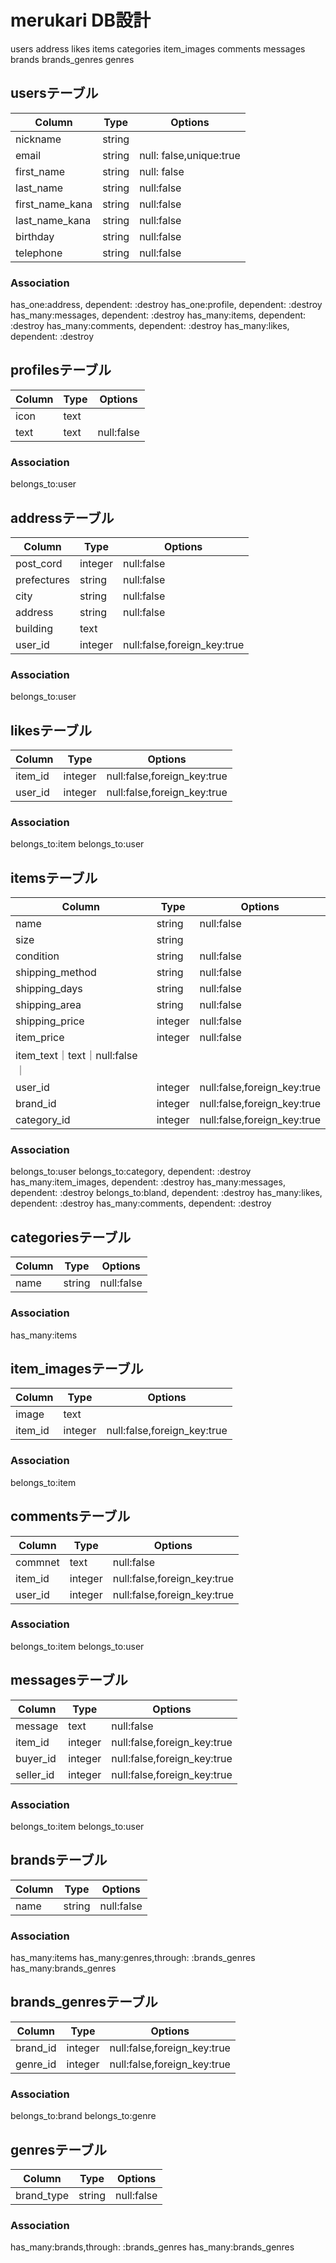# merukari DB設計
users
address
likes
items
categories
item_images
comments
messages
brands
brands_genres
genres

## usersテーブル
|Column|Type|Options|
|------|----|-------|
|nickname|string| |
|email|string|null: false,unique:true|
|first_name|string|null: false|
|last_name|string|null:false|
|first_name_kana|string|null:false|
|last_name_kana|string|null:false|
|birthday|string|null:false|
|telephone|string|null:false|
### Association
has_one:address, dependent: :destroy
has_one:profile, dependent: :destroy
has_many:messages, dependent: :destroy
has_many:items, dependent: :destroy
has_many:comments, dependent: :destroy
has_many:likes, dependent: :destroy


## profilesテーブル
|Column|Type|Options|
|------|----|-------|
|icon|text||
|text|text|null:false|
### Association
belongs_to:user


## addressテーブル
|Column|Type|Options|
|------|----|-------|
|post_cord|integer|null:false|
|prefectures|string|null:false|
|city|string|null:false|
|address|string|null:false|
|building|text||
|user_id|integer|null:false,foreign_key:true|
### Association
belongs_to:user


## likesテーブル
|Column|Type|Options|
|------|----|-------|
|item_id|integer|null:false,foreign_key:true|
|user_id|integer|null:false,foreign_key:true|
### Association
belongs_to:item
belongs_to:user


## itemsテーブル
|Column|Type|Options|
|------|----|-------|
|name|string|null:false|
|size|string||
|condition|string|null:false|
|shipping_method|string|null:false|
|shipping_days|string|null:false|
|shipping_area|string|null:false|
|shipping_price|integer|null:false|
|item_price|integer|null:false|
|item_text｜text｜null:false｜
|user_id|integer|null:false,foreign_key:true|
|brand_id|integer|null:false,foreign_key:true|
|category_id|integer|null:false,foreign_key:true|
### Association
belongs_to:user
belongs_to:category, dependent: :destroy
has_many:item_images, dependent: :destroy
has_many:messages, dependent: :destroy
belongs_to:bland, dependent: :destroy
has_many:likes, dependent: :destroy
has_many:comments, dependent: :destroy


## categoriesテーブル
|Column|Type|Options|
|------|----|-------|
|name|string|null:false|
### Association
has_many:items


## item_imagesテーブル
|Column|Type|Options|
|------|----|-------|
|image|text||
|item_id|integer|null:false,foreign_key:true|
### Association
belongs_to:item


## commentsテーブル
|Column|Type|Options|
|------|----|-------|
|commnet|text|null:false|
|item_id|integer|null:false,foreign_key:true|
|user_id|integer|null:false,foreign_key:true|
### Association
belongs_to:item
belongs_to:user


## messagesテーブル
|Column|Type|Options|
|------|----|-------|
|message|text|null:false|
|item_id|integer|null:false,foreign_key:true|
|buyer_id|integer|null:false,foreign_key:true|
|seller_id|integer|null:false,foreign_key:true|
### Association
belongs_to:item
belongs_to:user


## brandsテーブル
|Column|Type|Options|
|------|----|-------|
|name|string|null:false|
### Association
has_many:items
has_many:genres,through: :brands_genres
has_many:brands_genres


## brands_genresテーブル
|Column|Type|Options|
|------|----|-------|
|brand_id|integer|null:false,foreign_key:true|
|genre_id|integer|null:false,foreign_key:true|
### Association
belongs_to:brand
belongs_to:genre


## genresテーブル
|Column|Type|Options|
|------|----|-------|
|brand_type|string|null:false|
### Association
has_many:brands,through: :brands_genres
has_many:brands_genres


